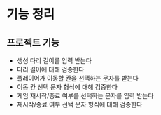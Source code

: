 # 기능 정리

## 프로젝트 기능

- 생성 다리 길이를 입력 받는다
- 다리 길이에 대해 검증한다
- 플레이어가 이동할 칸을 선택하는 문자를 받는다
- 이동 칸 선택 문자 형식에 대해 검증한다
- 게임 재시작/종료 여부를 선택하는 문자를 입력 받는다
- 재시작/종료 여부 선택 문자 형식에 대해 검증한다